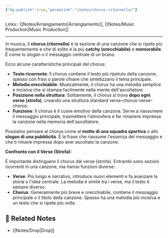 ```yaml
---
{"dg-publish":true,"permalink":"/notes/chorus-ritornello/"}
---
```


Links:: [[Notes/Arrangiamento\|Arrangiamento]], [[Notes/Music Production\|Music Production]]

---
In musica, il **chorus (ritornello)** è la sezione di una canzone che si ripete più frequentemente e che di solito è la più **catchy (orecchiabile)** e **memorabile**. È come lo slogan o il messaggio centrale di un brano.

Ecco alcune caratteristiche principali del chorus:

- **Testo ricorrente**: Il chorus contiene il testo più ripetuto della canzone, spesso con frasi o parole chiave che sintetizzano il tema principale.
- **Melodia orecchiabile**: Musicalmente, il chorus ha una melodia semplice e incisiva che si stampa facilmente nella mente dell'ascoltatore.
- **Posizione nella struttura**: Solitamente, il chorus si trova **dopo ogni verse (strofa)**, creando una struttura standard verse-chorus-verse-chorus.
- **Funzione**: Il chorus è il cuore emotivo della canzone. Serve a riassumere il messaggio principale, trasmettere l'atmosfera e far rimanere impressa la canzone nella memoria dell'ascoltatore.

Possiamo pensare al chorus come al **motto di una squadra sportiva** o allo **slogan di una pubblicità**. È la frase che riassume l'essenza del messaggio e che ti rimane impressa dopo aver ascoltato la canzone.

**Confronto con il Verse (Strofa):**

È importante distinguere il chorus dal verse (strofa). Entrambi sono sezioni ricorrenti in una canzone, ma hanno funzioni diverse:

- **Verse**: Più lungo e narrativo, introduce nuovi elementi e fa avanzare la storia o l'idea centrale. La melodia è simile tra i verse, ma il testo è sempre diverso.
- **Chorus**: Generalmente più breve e orecchiabile, contiene il messaggio principale o il titolo della canzone. Spesso ha una melodia più incisiva e un testo che si ripete più volte.






## 🔗 Related Notes

- [[Notes/Drop\|Drop]]